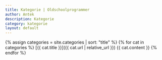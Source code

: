 ```yaml
---
title: Kategorie | Oldschoolprogrammer
author: Antek
description: Kategorie
category: kategorie
layout: default
---
```

{% assign categories = site.categories | sort: "title" %}
{% for cat in categories %}
    [{{ cat.title }}]({{ cat.url | relative_url }})
    {{ cat.content }}
{% endfor %}
